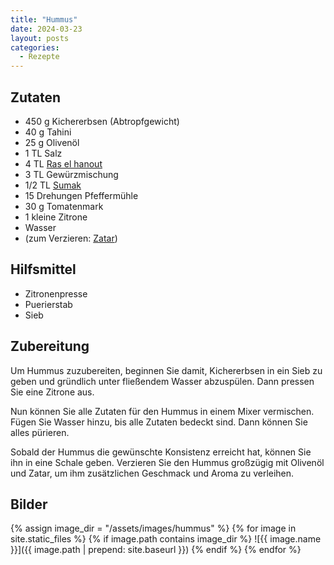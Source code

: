 ```yaml
---
title: "Hummus"
date: 2024-03-23
layout: posts
categories:
  - Rezepte
---
```


## Zutaten

- 450 g Kichererbsen (Abtropfgewicht)
- 40 g Tahini
- 25 g Olivenöl
- 1 TL Salz
- 4 TL [Ras el hanout](https://www.rewe.de/gewuerzlexikon/ras-el-hanout/)
- 3 TL Gewürzmischung
- 1/2 TL [Sumak](https://www.rewe.de/gewuerzlexikon/sumach/)
- 15 Drehungen Pfeffermühle
- 30 g Tomatenmark
- 1 kleine Zitrone
- Wasser
- (zum Verzieren: [Zatar](https://www.rewe.de/gewuerzlexikon/zatar/))

## Hilfsmittel

- Zitronenpresse
- Puerierstab
- Sieb

## Zubereitung

Um Hummus zuzubereiten, beginnen Sie damit, Kichererbsen in ein Sieb zu geben und gründlich unter fließendem Wasser abzuspülen.
Dann pressen Sie eine Zitrone aus.

Nun können Sie alle Zutaten für den Hummus in einem Mixer vermischen.
Fügen Sie Wasser hinzu, bis alle Zutaten bedeckt sind.
Dann können Sie alles pürieren.

Sobald der Hummus die gewünschte Konsistenz erreicht hat, können Sie ihn in eine Schale geben.
Verzieren Sie den Hummus großzügig mit Olivenöl und Zatar, um ihm zusätzlichen Geschmack und Aroma zu verleihen.


## Bilder

{% assign image_dir = "/assets/images/hummus" %}
{% for image in site.static_files %}
{% if image.path contains image_dir %}
![{{ image.name }}]({{ image.path | prepend: site.baseurl }})
{% endif %}
{% endfor %}
